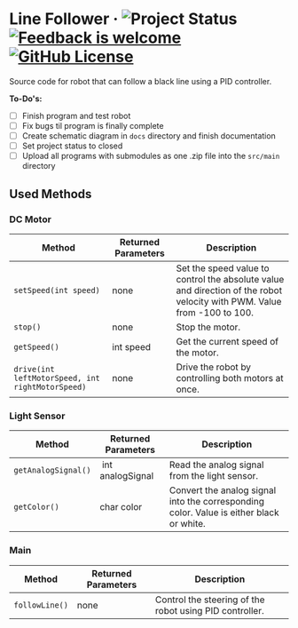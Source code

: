 # Line Follower &middot; ![Project Status](https://img.shields.io/badge/project_status-building-cyan) [![Feedback is welcome](https://img.shields.io/badge/feedback-welcome-green)](https://github.com/MaximilianKautzsch) [![GitHub License](https://img.shields.io/github/license/MaximilianKautzsch/line-follower?color=blue)](https://github.com/MaximilianKautzsch/line-follower/blob/main/LICENSE)

Source code for robot that can follow a black line using a PID controller.

**To-Do's:**

- [ ] Finish program and test robot
- [ ] Fix bugs til program is finally complete
- [ ] Create schematic diagram in `docs` directory and finish documentation
- [ ] Set project status to closed
- [ ] Upload all programs with submodules as one .zip file into the `src/main` directory

## Used Methods

### DC Motor

| Method                                           | Returned Parameters |  Description                                                                                                             |
| ------------------------------------------------ | ------------------- | ------------------------------------------------------------------------------------------------------------------------ |
| `setSpeed(int speed)`                            | none                | Set the speed value to control the absolute value and direction of the robot velocity with PWM. Value from -100 to 100. |
| `stop()`                                         | none                | Stop the motor.                                                                                                          |
| `getSpeed()`                                     | int speed           | Get the current speed of the motor.                                                                                      |
| `drive(int leftMotorSpeed, int rightMotorSpeed)` | none                | Drive the robot by controlling both motors at once.                                                                      |

### Light Sensor

| Method              | Returned Parameters | Description                                                                             |
| ------------------- | ------------------- | --------------------------------------------------------------------------------------- |
| `getAnalogSignal()` |  int analogSignal   | Read the analog signal from the light sensor.                                           |
| `getColor()`        | char color          | Convert the analog signal into the corresponding color. Value is either black or white. |

### Main

| Method         | Returned Parameters | Description                                             |
| -------------- | ------------------- | ------------------------------------------------------- |
| `followLine()` | none                | Control the steering of the robot using PID controller. |
